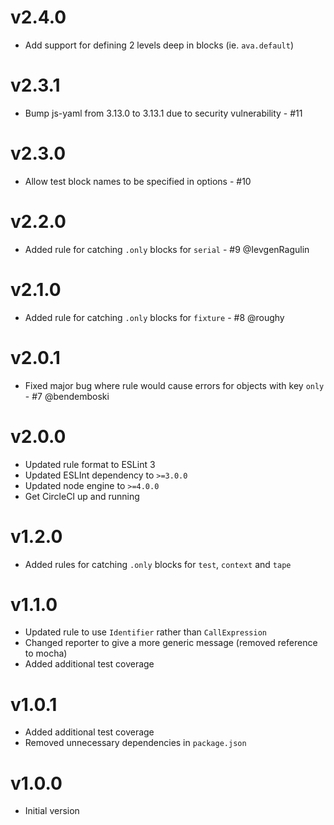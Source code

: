 # v2.4.0

 * Add support for defining 2 levels deep in blocks (ie. `ava.default`)

# v2.3.1

 * Bump js-yaml from 3.13.0 to 3.13.1 due to security vulnerability - #11

# v2.3.0

 * Allow test block names to be specified in options - #10

# v2.2.0

 * Added rule for catching `.only` blocks for `serial` - #9 @IevgenRagulin

# v2.1.0

 * Added rule for catching `.only` blocks for `fixture` - #8 @roughy

# v2.0.1

 * Fixed major bug where rule would cause errors for objects with key `only` - #7 @bendemboski

# v2.0.0

 * Updated rule format to ESLint 3
 * Updated ESLInt dependency to `>=3.0.0`
 * Updated node engine to `>=4.0.0`
 * Get CircleCI up and running

# v1.2.0

 * Added rules for catching `.only` blocks for `test`, `context` and `tape`

# v1.1.0

 * Updated rule to use `Identifier` rather than `CallExpression`
 * Changed reporter to give a more generic message (removed reference to mocha)
 * Added additional test coverage

# v1.0.1

 * Added additional test coverage
 * Removed unnecessary dependencies in `package.json`

# v1.0.0

 * Initial version
